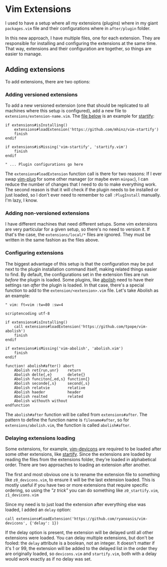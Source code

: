 # Vim Extensions

I used to have a setup where all my extensions (plugins) where in my giant
`packages.vim` file and their configurations where in `after/plugin` folder.

In this new approach, I have multiple files, one for each extension. They are
responsible for installing and configuring the extensions at the same time. That
way, extensions and their configuration are together, so things are easier to
manage.

## Adding extensions

To add extensions, there are two options:

### Adding versioned extensions

To add a new versioned extension (one that should be replicated to all machines
where this setup is configured), add a new file to
`extensions/extension-name.vim`. The [file below] is an example for [startify]:

```viml
if extensions#isInstalling()
	extensions#loadExtension('https://github.com/mhinz/vim-startify')
	finish
endif

if extensions#isMissing('vim-startify', 'startify.vim')
	finish
endif

" ... Plugin configurations go here
```

The `extensions#loadExtension` function call is there for two reasons: If I ever
swap [vim-plug] for some other manager (or maybe even `minpac`), I can reduce
the number of changes that I need to do to make everything work. The second
reason is that it will check if the plugin needs to be installed or just loaded,
so I don't ever need to remember to call `:PlugInstall` manually. I'm lazy, I
know.

### Adding non-versioned extensions

I have different machines that need different setups. Some vim extensions are
very particular for a given setup, so there's no need to version it. If that's
the case, the `extensions/local/*` files are ignored. They must be written in
the same fashion as the files above.

### Configuring extensions

The biggest advantage of this setup is that the configuration may be put next to
the plugin installation command itself, making related things easier to find. By
default, the configurations set in the extension files are run _before_ the
plugin is loaded. Some plugins, like [abolish] need to have their settings ran
_after_ the plugin is loaded. In that case, there's a special function to add to
the `extension/<extension>.vim` file. Let's take Abolish as an example:

```viml
" vim: ft=vim :tw=80 :sw=4

scriptencoding utf-8

if extensions#isInstalling()
    call extensions#loadExtension('https://github.com/tpope/vim-abolish')
    finish
endif

if extensions#isMissing('vim-abolish', 'abolish.vim')
    finish
endif

function! abolish#after() abort
    Abolish ret{run,unr}    return
    Abolish delte{,e}       delete{}
    Abolish funciton{,ed,s} function{}
    Abolish seconde{,s}     second{,s}
    Abolish relatvie        relative
    Abolish haeder          header
    Abolish realted         related
    Abolish withouth without
endfunction

```

The `abolish#after` function will be called from `extensions#after`. The pattern
to define the function name is `filename#after`, so for
`extensions/abolish.vim`, the function is called `abolish#after`.

### Delaying extensions loading

Some extensions, for example, [vim-devicons] are required to be loaded after
some other extensions, like [startify]. Since the extensions are loaded by
reading the files from the extensions folder, they're loaded in alphabetical
order. There are two approaches to loading an extension after another.

The first and most obvious one is to rename the extension file to something like
`z0_devicons.vim`, to ensure it will be the last extension loaded. This is
mostly useful if you have two or more extensions that require specific ordering,
so using the _"z trick"_ you can do something like `z0_startify.vim`,
`z1_devicons.vim`

Since my need is to just load the extension after everything else was loaded, I
added an `delay` option:

```viml
call extensions#loadExtension('https://github.com/ryanoasis/vim-devicons', {'delay': 1})
```

If the delay option is present, the extension will be delayed until all other
extensions were loaded. You can delay multiple extensions, but don't be fooled:
the `delay` attribute is a boolean, not an integer. It doesn't matter if it's 1
or 99, the extension will be added to the delayed list in the order they are
originally loaded, so `devicons.vim` and `startify.vim`, both with a delay would
work exactly as if no delay was set.

[abolish]: https://github.com/tpope/vim-abolish
[startify]: https://github.com/mhinz/vim-startify
[vim-plug]: https://github.com/junegunn/vim-plug
[file below]: /sidekicks/vim/extensions/startify.vim
[vim-devicons]: https://github.com/ryanoasis/vim-devicons
